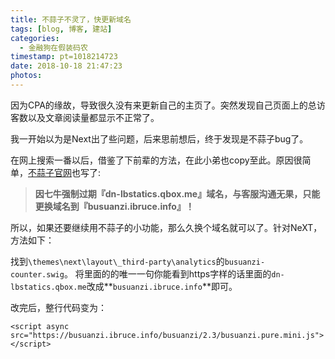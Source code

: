 ```yaml
---
title: 不蒜子不灵了，快更新域名
tags: [blog, 博客, 建站]
categories:
  - 金融狗在假装码农
timestamp: pt=1018214723
date: 2018-10-18 21:47:23
photos:
---
```

因为CPA的缘故，导致很久没有来更新自己的主页了。突然发现自己页面上的总访客数以及文章阅读量都显示不正常了。
<!--more-->
我一开始以为是Next出了些问题，后来思前想后，终于发现是不蒜子bug了。

在网上搜索一番以后，借鉴了下前辈的方法，在此小弟也copy至此。原因很简单，[不蒜子官网](http://busuanzi.ibruce.info/)也写了:
> **因七牛强制过期『dn-lbstatics.qbox.me』域名，与客服沟通无果，只能更换域名到『busuanzi.ibruce.info』！**

所以，如果还要继续用不蒜子的小功能，那么久换个域名就可以了。针对NeXT，方法如下：

找到`\themes\next\layout\_third-party\analytics`的`busuanzi-counter.swig`。
将里面的的唯一一句你能看到https字样的话里面的`dn-lbstatics.qbox.me`改成**`busuanzi.ibruce.info`**即可。

改完后，整行代码变为：
```
<script async src="https://busuanzi.ibruce.info/busuanzi/2.3/busuanzi.pure.mini.js"></script>
```